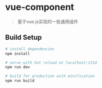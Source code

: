 # vue-component

> 基于vue.js实现的一些通用组件

## Build Setup

``` bash
# install dependencies
npm install

# serve with hot reload at localhost:1314
npm run dev

# build for production with minification
npm run build
```


